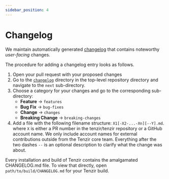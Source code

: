 ```yaml
---
sidebar_position: 4
---
```


# Changelog

We maintain automatically generated [changelog](/changelog) that contains
noteworthy *user-facing* changes.

The procedure for adding a changelog entry looks as follows.

1. Open your pull request with your proposed changes
2. Go to the [`changelog`](https://github.com/tenzir/tenzir/tree/main/changelog)
   directory in the top-level repository directory and navigate to the
   `next` sub-directory.
3. Choose a category for your changes and go to the corresponding sub-directory:
   - **Feature** → `features`
   - **Bug Fix** → `bug-fixes`
   - **Change** → `changes`
   - **Breaking Change** → `breaking-changes`
4. Add a file with the following filename structure: `X1[-X2-...-Xn][--Y].md`.
   where `X` is either a PR number in the tenzir/tenzir repository or a GitHub
   account name. We only include account names for external contributions
   outside from the Tenzir core team. Everything after the two dashes `--` is an
   optional description to clarify what the change was about.

Every installation and build of Tenzir contains the amalgamated CHANGELOG.md
file. To view that directly, open `path/to/build/CHANGELOG.md` for your Tenzir
build.

